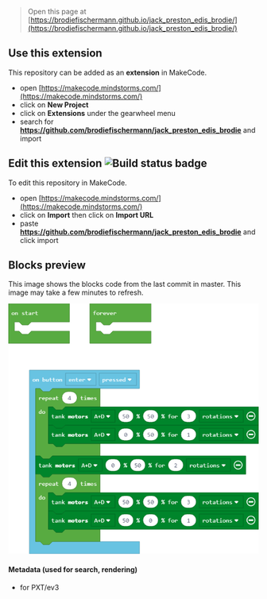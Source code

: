 > Open this page at [https://brodiefischermann.github.io/jack_preston_edis_brodie/](https://brodiefischermann.github.io/jack_preston_edis_brodie/)

## Use this extension

This repository can be added as an **extension** in MakeCode.

* open [https://makecode.mindstorms.com/](https://makecode.mindstorms.com/)
* click on **New Project**
* click on **Extensions** under the gearwheel menu
* search for **https://github.com/brodiefischermann/jack_preston_edis_brodie** and import

## Edit this extension ![Build status badge](https://github.com/brodiefischermann/jack_preston_edis_brodie/workflows/MakeCode/badge.svg)

To edit this repository in MakeCode.

* open [https://makecode.mindstorms.com/](https://makecode.mindstorms.com/)
* click on **Import** then click on **Import URL**
* paste **https://github.com/brodiefischermann/jack_preston_edis_brodie** and click import

## Blocks preview

This image shows the blocks code from the last commit in master.
This image may take a few minutes to refresh.

![A rendered view of the blocks](https://github.com/brodiefischermann/jack_preston_edis_brodie/raw/master/.github/makecode/blocks.png)

#### Metadata (used for search, rendering)

* for PXT/ev3
<script src="https://makecode.com/gh-pages-embed.js"></script><script>makeCodeRender("{{ site.makecode.home_url }}", "{{ site.github.owner_name }}/{{ site.github.repository_name }}");</script>
